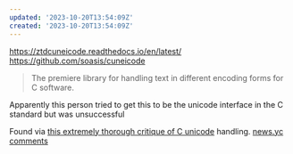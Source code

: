 ```yaml
---
updated: '2023-10-20T13:54:09Z'
created: '2023-10-20T13:54:09Z'
---
```

https://ztdcuneicode.readthedocs.io/en/latest/
https://github.com/soasis/cuneicode

> The premiere library for handling text in different encoding forms for C software.

Apparently this person tried to get this to be the unicode interface in the C standard but was unsuccessful

Found via [this extremely thorough critique of C unicode](https://thephd.dev/cuneicode-and-the-future-of-text-in-c) handling. [news.yc comments](https://news.ycombinator.com/item?id=36224893)